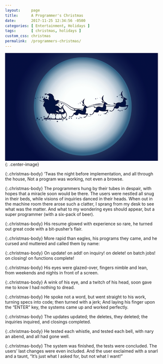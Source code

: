 ```yaml
---
layout:     page
title:      A Programmer's Christmas
date:       2017-11-25 12:34:56 -0500
categories: [ Entertainment, Holidays ]
tags:       [ christmas, holidays ]
custom_css: christmas
permalink:  /programmers-christmas/
---
```


![IMAGE](/assets/img/Twas-the-night-before-christmas.png){: .center-image}

{:.christmas-body}
‘Twas the night before implementation,
and all through the house,
Not a program was working, not even a browse.

{:.christmas-body}
The programmers hung by their tubes in despair,
with hopes that a miracle soon would be there.
The users were nestled all snug in their beds,
while visions of inquiries danced in their heads.
When out in the machine room there arose such a clatter,
I sprang from my desk to see what was the matter.
And what to my wondering eyes should appear,
but a super programmer (with a six-pack of beer).

{:.christmas-body}
His resume glowed with experience so rare,
he turned out great code with a bit-pusher’s flair.

{:.christmas-body}
More rapid than eagles, his programs they came,
and he cursed and muttered and called them by name:

{:.christmas-body}
On update! on add! on inquiry! on delete!
on batch jobs! on closing! on functions complete!

{:.christmas-body}
His eyes were glazed-over, fingers nimble and lean,
from weekends and nights in front of a screen.

{:.christmas-body}
A wink of his eye, and a twitch of his head,
soon gave me to know I had nothing to dread.

{:.christmas-body}
He spoke not a word, but went straight to his work,
turning specs into code; then turned with a jerk;
And laying his finger upon the “ENTER” key,
the systems came up and worked perfectly.

{:.christmas-body}
The updates updated; the deletes, they deleted;
the inquiries inquired, and closings completed.

{:.christmas-body}
He tested each whistle, and tested each bell,
with nary an abend, and all had gone well.

{:.christmas-body}
The system was finished, the tests were concluded.
The users’ last changes were even included.
And the user exclaimed with a snarl and a taunt,
“It’s just what I asked for, but not what I want!”
